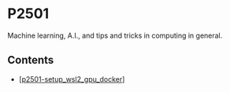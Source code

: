 # P2501
Machine learning, A.I., and tips and tricks in computing in general.

## Contents
- [[p2501-setup_wsl2_gpu_docker]]


[//begin]: # "Autogenerated link references for markdown compatibility"
[p2501-setup_wsl2_gpu_docker]: p2501-setup_wsl2_gpu_docker.md "P2501: Setup WSL2 + GPU + Docker"
[//end]: # "Autogenerated link references"